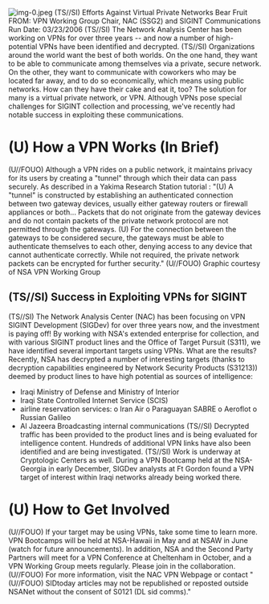 ![img-0.jpeg](img-0.jpeg)
(TS//SI) Efforts Against Virtual Private Networks Bear Fruit
FROM: VPN Working Group Chair, NAC (SSG2)
and SIGINT Communications
Run Date: 03/23/2006
(TS//SI) The Network Analysis Center has been working on VPNs for over three years -- and now a number of high-potential VPNs have been identified and decrypted.
(TS//SI) Organizations around the world want the best of both worlds. On the one hand, they want to be able to communicate among themselves via a private, secure network. On the other, they want to communicate with coworkers who may be located far away, and to do so economically, which means using public networks. How can they have their cake and eat it, too? The solution for many is a virtual private network, or VPN. Although VPNs pose special challenges for SIGINT collection and processing, we've recently had notable success in exploiting these communications.

# (U) How a VPN Works (In Brief) 

(U//FOUO) Although a VPN rides on a public network, it maintains privacy for its users by creating a "tunnel" through which their data can pass securely. As described in a Yakima Research Station tutorial :
"(U) A "tunnel" is constructed by establishing an authenticated connection between two gateway devices, usually either gateway routers or firewall appliances or both... Packets that do not originate from the gateway devices and do not contain packets of the private network protocol are not permitted through the gateways.
(U) For the connection between the gateways to be considered secure, the gateways must be able to authenticate themselves to each other, denying access to any device that cannot authenticate correctly. While not required, the private network packets can be encrypted for further security."
(U//FOUO) Graphic courtesy of NSA VPN Working Group

## (TS//SI) Success in Exploiting VPNs for SIGINT

(TS//SI) The Network Analysis Center (NAC) has been focusing on VPN SIGINT Development (SIGDev) for over three years now, and the investment is paying off! By working with NSA's extended enterprise for collection, and with various SIGINT product lines and the Office of Target Pursuit (S311), we have identified several important targets using VPNs. What are the results? Recently, NSA has decrypted a number of interesting targets (thanks to decryption capabilities engineered by Network Security Products (S31213)) deemed by product lines to have high potential as sources of intelligence:

- Iraqi Ministry of Defense and Ministry of Interior
- Iraqi State Controlled Internet Service (SCIS)
- airline reservation services:
o Iran Air
o Paraguayan SABRE
o Aeroflot
o Russian Galileo
- Al Jazeera Broadcasting internal communications
(TS//SI) Decrypted traffic has been provided to the product lines and is being evaluated for intelligence content. Hundreds of additional VPN links have also been identified and are being investigated.
(TS//SI) Work is underway at Cryptologic Centers as well. During a VPN Bootcamp held at the NSA-Georgia in early December, SIGDev analysts at Ft Gordon found a VPN target of interest within Iraqi networks already being worked there.

# (U) How to Get Involved 

(U//FOUO) If your target may be using VPNs, take some time to learn more. VPN Bootcamps will be held at NSA-Hawaii in May and at NSAW in June (watch for future announcements). In addition, NSA and the Second Party Partners will meet for a VPN Conference at Cheltenham in October, and a VPN Working Group meets regularly. Please join in the collaboration.
(U//FOUO) For more information, visit the NAC VPN Webpage or contact
"(U//FOUO) SIDtoday articles may not be republished or reposted outside NSANet without the consent of S0121 (DL sid comms)."

